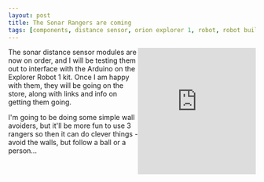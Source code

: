 ```yaml
---
layout: post
title: The Sonar Rangers are coming
tags: [components, distance sensor, orion explorer 1, robot, robot building, sensor]
---
```

<div style="display: inline-block; float: right;"><iframe src="http://widgets.shopifyapps.com/products/orion-explorer-1-robot-kit?shop=orionrobots.myshopify.com&amp;style=mnml&amp;image-size=medium&amp;destination=checkout" class="shopify-widget" frameborder="0" height="258" scrolling="no" width="240"> </iframe></div>
The sonar distance sensor modules are now on order, and I will be testing them out to interface with the Arduino on the Explorer Robot 1 kit. Once I am happy with them, they will be going on the store, along with links and info on getting them going.

I'm going to be doing some simple wall avoiders, but it'll be more fun to use 3 rangers so then it can do clever things - avoid the walls, but follow a ball or a person...